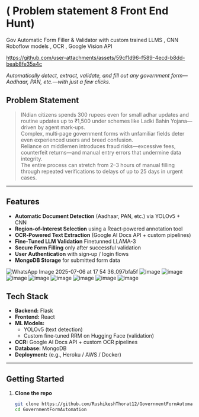 # ( Problem statement 8 Front End Hunt)
 Gov  Automatic Form Filler & Validator with custom trained LLMS , CNN Roboflow models , OCR , Google Vision API 


https://github.com/user-attachments/assets/59cf1d96-f589-4ecd-b8dd-beab8fe35a4c



*Automatically detect, extract, validate, and fill out any government form—Aadhaar, PAN, etc.—with just a few clicks.*

## Problem Statement
> INdian citizens spends 300 rupees even for  small adhar updates and routine updates  up to ₹1,500 under schemes like Ladki Bahin Yojana—driven by agent mark‑ups.  
> Complex, multi‑page government forms with unfamiliar fields deter even experienced users and breed confusion.  
> Reliance on middlemen introduces fraud risks—excessive fees, counterfeit returns—and manual entry errors that undermine data integrity.  
> The entire process can stretch from 2–3 hours of manual filling through repeated verifications to delays of up to 25 days in urgent cases.

---

## Features
- **Automatic Document Detection** (Aadhaar, PAN, etc.) via YOLOv5 + CNN  
- **Region‑of‑Interest Selection** using a React‑powered annotation tool  
- **OCR‑Powered Text Extraction** (Google AI Docs API + custom pipelines)  
- **Fine‑Tuned LLM  Validation** Finetunned LLAMA-3 
- **Secure Form Filling** only after successful validation  
- **User Authentication** with sign‑up / login flows  
- **MongoDB Storage** for submitted form data  


![WhatsApp Image 2025-07-06 at 17 54 36_097bfa5f](https://github.com/user-attachments/assets/ba1ce500-6597-454a-b698-c9770d315606)
![image](https://github.com/user-attachments/assets/96c0e172-88b1-4dc8-a143-bebd78c9b11c)
![image](https://github.com/user-attachments/assets/8f1062e4-3186-4690-8021-72270e80dc53)
![image](https://github.com/user-attachments/assets/3614f301-9906-4b04-88d4-85067f881f7e)
![image](https://github.com/user-attachments/assets/3402a584-0afe-48f3-8e63-8f94d7a98f92)
![image](https://github.com/user-attachments/assets/fa861678-9490-4e5a-9d6e-22afd9f75040)
![image](https://github.com/user-attachments/assets/0e1a2ee7-68b8-406b-ae7c-da3c5fd14620)
![image](https://github.com/user-attachments/assets/84234417-9868-4081-8266-4e5bcbe54644)
![image](https://github.com/user-attachments/assets/5670e325-062c-4e7a-b7b8-a4e83dee7f3c)







## Tech Stack
- **Backend:** Flask  
- **Frontend:** React  
- **ML Models:**  
  - YOLOv5 (text detection)  
  - Custom fine‑tuned RRM on Hugging Face (validation)  
- **OCR:** Google AI Docs API + custom OCR pipelines  
- **Database:** MongoDB  
- **Deployment:** (e.g., Heroku / AWS / Docker)

---

## Getting Started

1. **Clone the repo**  
   ```bash
   git clone https://github.com/RushikeshThorat12/GovernmentFormAutomation.git
   cd GovernmentFormAutomation
